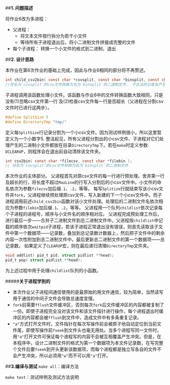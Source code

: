 ##**1. 问题描述**

将作业6改为多进程：

+ 父进程： 
    - 将文本文件按行拆分为若干小文件
    - 等待所有子进程退出后，将小二进制文件拼接成完整的文件
+ 每个子进程： 转换一个小文件的格式到二进制，退出


##**2. 设计思路**

本作业在第6次作业的基础上完成，因此与作业6相同的部分将不再赘述。


```c
int child_csv2bin( const char *csvsplit, const char *binsplit, const char *badrecords);
//将名为`csvsplit`的csv文件转换为名为`binsplit`的二进制文件， 不合法的记录及产生的错误信息写入名为`badrecords`的文件
```
子进程调用该函数处理小文件。该函数与作业6中的文件转换函数大致相同，只是没有(1)忽略csv文件第一行 及(2)检查csv文件每一行是否超长（父进程在分割csv文件时已进行这两步）。



```c
#define SplitSize 5
#define DirectoryTmp "tmp/"
```
定义每`SplitSize`行记录分割为一个小csv文件。因为测试样例很小，所以这里暂定义为一个小数字5.
整洁起见，所有父进程分割出的小csv文件、子进程对它们处理产生的二进制小文件都放在目录`DirectoryTmp`下。若在`make`时定义参数`-DCLEARUP`，则程序会在退出前自动清除该文件夹。



```c
int csv2bin( const char *filecsv, const char *filebin );
// 将名为`csvsplit`的csv文件转换为名为`binsplit`的二进制文件
```
本次作业的主体部分。
父进程首先对原csv文件的每一行进行预处理。舍弃第一行及超长的行，将长度不超过`MaxLine`的行写入分割后的小csv文件中。小文件的命名依次为参数`filecsv`加后缀`.1`、`.2`，等等。
每写`Splitize`行就结束写该小csv文件并`fork`，父进程继续预处理原csv文件，写入新建的下一个小csv文件中。而子进程调用前述`child_csv2bin`函数对该小文件处理。处理后的二进制文件名依次相应为参数`filebin`加后缀`.1`、`.2`，等等。
父进程用一个队列`childlist`依次记录每个子进程的进程号，顺序与小文件名的顺序相对应。
父进程完成预处理工作后，进行最后一步——合并子二进制文件到总二进制文件中。父进程按`childlist`中记载的顺序依次`waitpid`子进程，若该子进程正常退出没有错误，则首先读取该子文件中第一个数据项——记录数，叠加到总记录数计数器上，然后把子文件中的剩余内容一次性附加到总二进制文件中。最后更新总二进制文件的第一个数据项——总记录数。
如果定义了`CLEARUP`宏，则在最后递归清理`DirectoryTmp`文件夹。



```c
void addlist( pid_t pid, struct pidlist **head);
pid_t pop( struct pidlist **head);
```
为上述过程中用于处理`childlist`队列的小函数。


#####**关于进程学到的**

-   本次作业父子进程间通信使用的是最原始的用文件通信，较为简单，当然读写用于通信的中间子文件会导致总速度变慢。
-   `fork`前需要`fflush`文件缓冲区，否则每次`fork`后文件缓冲区的内容都被复制了一份。即使子进程完全没对该文件和该文件指针进行操作，每个进程退出时缓冲区的内容都会被`fflush`到文件中，造成文件中有多条重复记录。
-   `"a"`方式打开文件时，文件指针在每次写操作前会被原子地自动定位到当前文件尾，即使写操作前`fseek`到文件头也毫无用处。当多个进程写同一文件时，用`"a"`打开文件可保证每个进程写的内容不会被互相覆盖产生冲突。但是，在本程序中，设计二进制文件的格式为第一个数据项为本文件记录数，在写完整个文件后要`fseek`到开头更新该数据项，而每个进程都是独立写各自的文件不会产生冲突，所以必须用`"w"`而不可以用`"a"`打开。


##**3.编译与测试**
`make all`：编译方法

`make test`：测试样例及测试方法说明